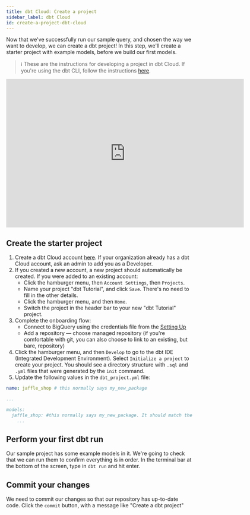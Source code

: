 ```yaml
---
title: dbt Cloud: Create a project
sidebar_label: dbt Cloud
id: create-a-project-dbt-cloud
---
```

<!---
To-do:
- Include instructions to update the `dbt_project.yml` file
- Redo the video so we don't have two separate sections for the one thing, and
we have separate steps for the other parts
-->
Now that we've successfully run our sample query, and chosen the way we want to
develop, we can create a dbt project! In this step, we'll create a starter project
with example models, before we build our first models.

> ℹ️ These are the instructions for developing a project in dbt Cloud. If you're
using the dbt CLI, follow the instructions [here](docs/create-a-project-dbt-cli).

<iframe width="640" height="400" src="https://www.loom.com/embed/7386840381764d13b1d25f575719e218" frameborder="0" webkitallowfullscreen mozallowfullscreen allowfullscreen></iframe>

## Create the starter project
1. Create a dbt Cloud account [here](https://cloud.getdbt.com/signup/). If your
organization already has a dbt Cloud account, ask an admin to add you as a
Developer.
2. If you created a new account, a new project should automatically be created.
If you were added to an existing account:
    * Click the hamburger menu, then `Account Settings`, then `Projects`.
    * Name your project "dbt Tutorial", and click `Save`. There's no need to fill
  in the other details.
    * Click the hamburger menu, and then `Home`.
    * Switch the project in the header bar to your new "dbt Tutorial" project.
3. Complete the onboarding flow:
    * Connect to BigQuery using the credentials file from the [Setting Up](docs/setting-up)
    * Add a repository — choose managed repository (if you're comfortable with git,
  you can also choose to link to an existing, but bare, repository)
4. Click the hamburger menu, and then `Develop` to go to the dbt IDE (Integrated
Development Environment). Select `Initialize a project` to create your project.
You should see a directory structure with `.sql` and `.yml` files
that were generated by the `init` command.
5. Update the following values in the `dbt_project.yml` file:
```yaml
name: jaffle_shop # this normally says my_new_package

...

models:
  jaffle_shop: #this normally says my_new_package. It should match the value for `name:`
    ...
```

## Perform your first dbt run
Our sample project has some example models in it. We're going to check that we
can run them to confirm everything is in order. In the terminal bar at the
bottom of the screen, type in `dbt run` and hit enter.

## Commit your changes
We need to commit our changes so that our repository has up-to-date code. Click
the `commit` button, with a message like "Create a dbt project"
